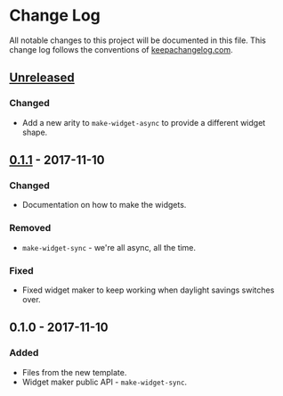 # Change Log
All notable changes to this project will be documented in this file. This change log follows the conventions of [keepachangelog.com](http://keepachangelog.com/).

## [Unreleased]
### Changed
- Add a new arity to `make-widget-async` to provide a different widget shape.

## [0.1.1] - 2017-11-10
### Changed
- Documentation on how to make the widgets.

### Removed
- `make-widget-sync` - we're all async, all the time.

### Fixed
- Fixed widget maker to keep working when daylight savings switches over.

## 0.1.0 - 2017-11-10
### Added
- Files from the new template.
- Widget maker public API - `make-widget-sync`.

[Unreleased]: https://github.com/your-name/situated-program-challenge-specgen/compare/0.1.1...HEAD
[0.1.1]: https://github.com/your-name/situated-program-challenge-specgen/compare/0.1.0...0.1.1
